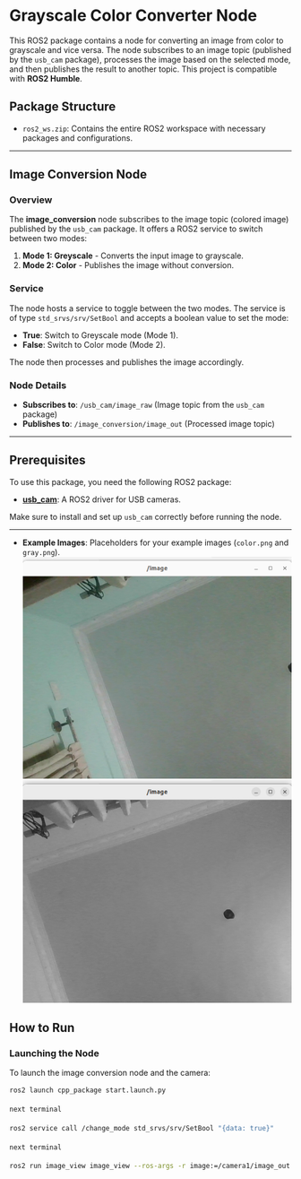 # Grayscale Color Converter Node

This ROS2 package contains a node for converting an image from color to grayscale and vice versa. The node subscribes to an image topic (published by the `usb_cam` package), processes the image based on the selected mode, and then publishes the result to another topic. This project is compatible with **ROS2 Humble**.

## Package Structure

- `ros2_ws.zip`: Contains the entire ROS2 workspace with necessary packages and configurations.

---

## Image Conversion Node

### Overview
The **image_conversion** node subscribes to the image topic (colored image) published by the `usb_cam` package. It offers a ROS2 service to switch between two modes:

1. **Mode 1: Greyscale** - Converts the input image to grayscale.
2. **Mode 2: Color** - Publishes the image without conversion.

### Service

The node hosts a service to toggle between the two modes. The service is of type `std_srvs/srv/SetBool` and accepts a boolean value to set the mode:

- **True**: Switch to Greyscale mode (Mode 1).
- **False**: Switch to Color mode (Mode 2).

The node then processes and publishes the image accordingly.

### Node Details

- **Subscribes to**: `/usb_cam/image_raw` (Image topic from the `usb_cam` package)
- **Publishes to**: `/image_conversion/image_out` (Processed image topic)

---

## Prerequisites

To use this package, you need the following ROS2 package:

- [**usb_cam**](https://index.ros.org/p/usb_cam/): A ROS2 driver for USB cameras.

Make sure to install and set up `usb_cam` correctly before running the node.

---
- **Example Images**: Placeholders for your example images (`color.png` and `gray.png`).
![Color Image](./color.png)
![Grayscale Image](./gray.png)


## How to Run

### Launching the Node

To launch the image conversion node and the camera:

```bash
ros2 launch cpp_package start.launch.py

next terminal

ros2 service call /change_mode std_srvs/srv/SetBool "{data: true}"

next terminal

ros2 run image_view image_view --ros-args -r image:=/camera1/image_out



